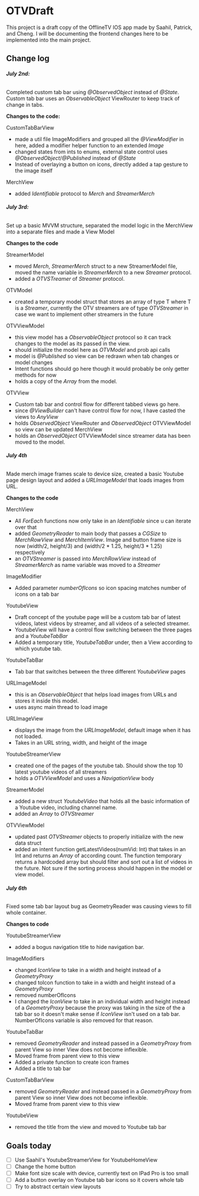 # OTVDraft
This project is a draft copy of the OfflineTV IOS app made by Saahil, Patrick, and Cheng. I will be documenting the frontend changes here to be implemented into the main project.

## Change log
###### **July 2nd:**

Completed custom tab bar using *@ObservedObject* instead of *@State*. Custom tab bar uses an *ObservableObject* ViewRouter to keep track of change in tabs. 

**Changes to the code:**

CustomTabBarView
- made a util file ImageModifiers and grouped all the *@ViewModifier* in here, added a modifier helper function to an extended *Image*
- changed states from ints to enums, external state control uses *@ObservedObject*/*@Published* instead of *@State*
- Instead of overlaying a button on icons, directly added a tap gesture to the image itself

MerchView
- added *Identifiable* protocol to *Merch* and *StreamerMerch*


###### **July 3rd:**

Set up a basic MVVM structure, separated the model logic in the MerchView into a separate files and made a View Model

**Changes to the code**

StreamerModel
- moved *Merch*, *StreamerMerch* struct to a new StreamerModel file, moved the name variable in *StreamerMerch* to a new *Streamer* protocol.
- added a *OTVSTreamer* of *Streamer* protocol.

OTVModel
- created a temporary model struct that stores an array of type T where T is a *Streamer*, currently the OTV streamers are of type *OTVStreamer* in case we want to implement other streamers in the future

OTVViewModel
- this view model has a *ObservableObject* protocol so it can track changes to the model as its passed in the view.
- should initialize the model here as *OTVModel<OTVStreamer>* and prob api calls 
- model is *@Published* so view can be redrawn when tab changes or model changes
- Intent functions should go here though it would probably be only getter methods for now
- holds a copy of the *Array<Streamer>* from the model.

OTVView
- Custom tab bar and control flow for different tabbed views go here.
- since *@ViewBuilder* can't have control flow for now, I have casted the views to *AnyView*
- holds *ObservedObject* ViewRouter and *ObservedObject* OTVViewModel so view can be updated
MerchView
- holds an *ObservedObject* OTVViewModel since streamer data has been moved to the model.


###### **July 4th**

Made merch image frames scale to device size, created a basic Youtube page design layout and added a *URLImageModel* that loads images from URL.

**Changes to the code**

MerchView
- All *ForEach* functions now only take in an *Identifiable* since u can iterate over that
- added *GeometryReader* to main body that passes a *CGSize* to *MerchRowView* and *MerchItemView*. Image and button frame size is now (width/2, height/3) and (width/2 * 1.25, height/3 * 1.25) respectively
- an *OTVStreamer* is passed into *MerchRowView* instead of *StreamerMerch* as name variable was moved to a *Streamer*

ImageModifier
- Added parameter *numberOfIcons* so icon spacing matches number of icons on a tab bar

YoutubeView
- Draft concept of the youtube page will be a custom tab bar of latest videos, latest videos by streamer, and all videos of a selected streamer.
- YoutubeView will have a control flow switching between the three pages and a *YoutubeTabBar*
- Added a temporary title, *YoutubeTabBar* under, then a View according to which youtube tab.

YoutubeTabBar
- Tab bar that switches between the three different *YoutubeView* pages

URLImageModel
- this is an *ObservableObject* that helps load images from URLs and stores it inside this model.
- uses async main thread to load image

URLImageView
- displays the image from the *URLImageModel*, default image when it has not loaded.
- Takes in an URL string, width, and height of the image

YoutubeStreamerView
- created one of the pages of the youtube tab. Should show the top 10 latest youtube videos of all streamers
- holds a *OTVViewModel* and uses a *NavigationView* body

StreamerModel
- added a new struct *YoutubeVideo* that holds all the basic information of a Youtube video, including channel name.
- added an *Array<YoutubeVideo>* to *OTVStreamer*

OTVViewModel
- updated past *OTVStreamer* objects to properly initialize with the new data struct
- added an intent function getLatestVideos(numVid: Int) that takes in an Int and returns an *Array<YoutubeVideo>* of according count. The function temporary returns a hardcoded array but should filter and sort out a list of videos in the future. Not sure if the sorting process should happen in the model or view model.


###### **July 6th**

Fixed some tab bar layout bug as GeometryReader was causing views to fill whole container.

**Changes to code**

YoutubeStreamerView
- added a bogus navigation title to hide navigation bar.

ImageModifiers
- changed *IconView* to take in a width and height instead of a *GeometryProxy* 
- changed toIcon function to take in a width and height instead of a *GeometryProxy*
- removed numberOfIcons
- I changed the *IconView* to take in an individual width and height instead of a *GeometryProxy* because the proxy was taking in the size of the a tab bar so it doesn't make sense if *IconView* isn't used on a tab bar. NumberOfIcons variable is also removed for that reason.

YoutubeTabBar
- removed *GeometryReader* and instead passed in a *GeometryProxy* from parent View so inner View does not become inflexible.
- Moved frame from parent view to this view
- Added a private function to create icon frames 
- Added a title to tab bar

CustomTabBarView
- removed *GeometryReader* and instead passed in a *GeometryProxy* from parent View so inner View does not become inflexible.
- Moved frame from parent view to this view

YoutubeView
- removed the title from the view and moved to Youtube tab bar


## Goals today
- [ ] Use Saahil's YoutubeStreamerView for YoutubeHomeView
- [ ] Change the home button
- [ ] Make font size scale with device, currently text on IPad Pro is too small
- [ ] Add a button overlay on Youtube tab bar icons so it covers whole tab
- [ ] Try to abstract certain view layouts
